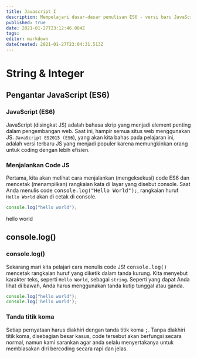 ```yaml
---
title: Javascript I
description: Mempelajari dasar-dasar penulisan ES6 - versi baru JavaScript
published: true
date: 2021-01-27T23:12:46.084Z
tags: 
editor: markdown
dateCreated: 2021-01-27T23:04:31.513Z
---
```


# String & Integer
## Pengantar JavaScript (ES6)
### JavaScript (ES6)
JavaScript (disingkat JS) adalah bahasa skrip yang menjadi element penting dalam pengembangan web. Saat ini, hampir semua situs web menggunakan JS. `JavaScript ES2015 (ES6`), yang akan kita bahas pada pelajaran ini, adalah versi terbaru JS yang menjadi populer karena memungkinkan orang untuk coding dengan lebih efisien.
### Menjalankan Code JS
Pertama, kita akan melihat cara menjalankan (mengeksekusi) code ES6 dan mencetak (menampilkan) rangkaian kata di layar yang disebut console. Saat Anda menulis code <kbd>console.log("Hello World");</kbd>, rangkaian huruf `Hello World` akan di cetak di console.

```js
console.log("hello world");
```
hello world

## console.log()
### console.log()
Sekarang mari kita pelajari cara menulis code JS! <kbd>console.log()</kbd> mencetak rangkaian huruf yang diketik dalam tanda kurung.
Kita menyebut karakter teks, seperti `Hello World`, sebagai `string`. Seperti yang dapat Anda lihat di bawah, Anda harus menggunakan tanda kutip tunggal atau ganda.
```js
console.log("hello world");
console.log('hello world');
```

### Tanda titik koma
Setiap pernyataan harus diakhiri dengan tanda titik koma <kbd>;</kbd>. Tanpa diakhiri titik koma, disebagian besar kasus, code tersebut akan berfungsi secara normal, namun kami sarankan agar anda selalu menyertakanya untuk membiasakan diri bercoding secara rapi dan jelas.